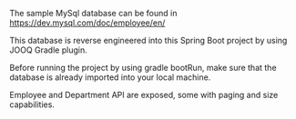 The sample MySql database can be found in https://dev.mysql.com/doc/employee/en/

This database is reverse engineered into this Spring Boot project by using JOOQ Gradle plugin.

Before running the project by using gradle bootRun, make sure that the database is already imported into your local machine.

Employee and Department API are exposed, some with paging and size capabilities.